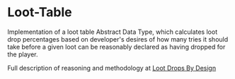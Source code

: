 # Loot-Table
Implementation of a loot table Abstract Data Type, which calculates loot drop percentages based on developer's desires of how many tries it should take before a given loot can be reasonably declared as having dropped for the player.

Full description of reasoning and methodology at [Loot Drops By Design](https://www.notion.so/Loot-Drops-by-Design-8d7595a8332047eba78f3ec354c2851e)
